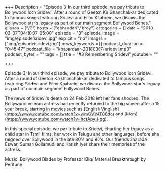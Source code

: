+++
Description = "Episode 3: In our third episode, we pay tribute to Bollywood icon Sridevi. After a round of Geeton Ka Ghanchakkar dedicated to famous songs featuring Sridevi and Filmi Khabrein, we discuss the Bollywood star’s legacy as part of our main segment Bollywood Behes."
aliases = ["/3"]
hosts = ["abhandari","broy"]
categories = []
date = "2018-03-07T04:10:07-05:00"
episode = "3"
episode_image = "img/episode/sridevi.jpg"
explicit = "no"
images = ["img/episode/sridevi.jpg"]
news_keywords = []
podcast_duration = "0:45:47"
podcast_file = "khabardaar-20180307-sridevi.mp3"
podcast_bytes = ""
tags = []
title = "#3 Remembering Sridevi"
youtube = ""

+++

Episode 3: In our third episode, we pay tribute to Bollywood icon Sridevi. After a round of Geeton Ka Ghanchakkar dedicated to famous songs featuring Sridevi and Filmi Khabrein, we discuss the Bollywood star's legacy as part of our main segment Bollywood Behes. 

The news of Sridevi's death on 24 Feb 2018 left her fans shocked. The Bollywood veteran actress had recently returned to the big screen after a 15 year break, starring in movies such as [English Vinglish] (https://www.youtube.com/watch?v=wmGVY4T88dc) and [Mom] (https://www.youtube.com/watch?v=hctApy_i-qg). 

In this special episode, we pay tribute to Sridevi, charting her legacy as a child star in Tamil films, her work in Telugu and other languages, before she reigned over Bollywood in the late 80's and 90's. Our friends Sharada Eswar, Suman Gollamudi and Harish Iyer share their memories of the actress.    

Music: Bollywood Blades by Professor Kliq/ Material Breakthrough by Peritune
